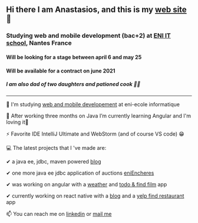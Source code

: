 ## Hi there I am Anastasios, and this is my [web site](https://www.anastasios-arvanitis.info) 👋
### Studying web and mobile development (bac+2) at [ENI IT school](https://www.eni-ecole.fr/), Nantes France 
#### Will be looking for a stage between april 6 and may 25
#### Will be available for a contract on june 2021 
##### I am also dad of two daughters and pationed cook 👨‍🍳


---



🔭 I'm studying [web and mobile developement](https://www.eni-ecole.fr/formation/developpeur-euse-web-et-web-mobile) at eni-ecole informatique  

🌱 After working three months on Java I’m currently learning Angular and I'm loving it💜

⚡ Favorite IDE IntelliJ Ultimate and WebStorm (and of course VS code) 😁

💻 The latest projects that I 've made are: 

✔ a java ee, jdbc, maven powered [blog](https://github.com/AnastasiosArvanitis/blog)
     
✔ one more java ee jdbc application of auctions [eniEncheres](https://github.com/AnastasiosArvanitis/eniEncheres)
     
✔ was working on angular with a [weather](https://github.com/AnastasiosArvanitis/angular-weather) and [todo & find film](https://github.com/AnastasiosArvanitis/angular-weather) app

✔ currently working on react native with a [blog](https://github.com/AnastasiosArvanitis/react_native_blog) and a [yelp find restaurant](https://github.com/AnastasiosArvanitis/yelp_food) app

📫 You can reach me on [linkedin](https://www.linkedin.com/in/anastasiosarvanitis/) or [mail me](https://anastasios-arvanitis.info/Contact)

 
<!--
**AnastasiosArvanitis/AnastasiosArvanitis** is a ✨ _special_ ✨ repository because its `README.md` (this file) appears on your GitHub profile.

Here are some ideas to get you started:
- 👯 I’m looking to collaborate on ...
- 🤔 I’m looking for help with ...
- 💬 Ask me about ...
- 📫 How to reach me: ...
- 😄 Pronouns: ...
- ⚡ Fun fact: ...
-->
